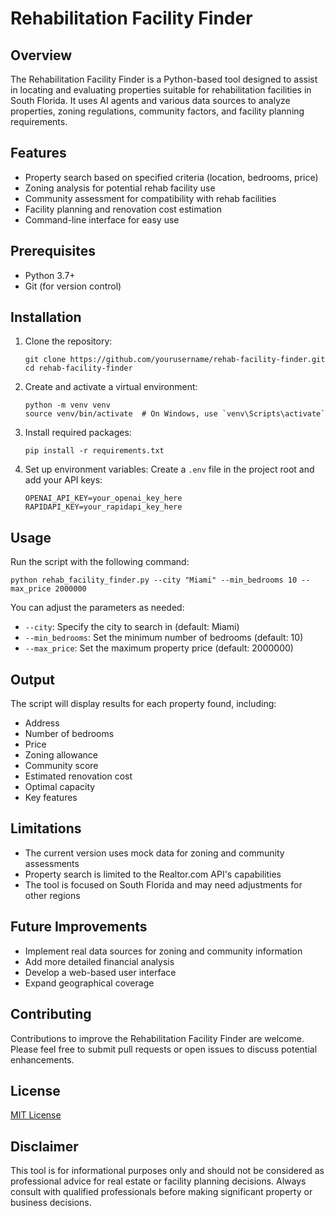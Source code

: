 # Rehabilitation Facility Finder

## Overview

The Rehabilitation Facility Finder is a Python-based tool designed to assist in locating and evaluating properties suitable for rehabilitation facilities in South Florida. It uses AI agents and various data sources to analyze properties, zoning regulations, community factors, and facility planning requirements.

## Features

- Property search based on specified criteria (location, bedrooms, price)
- Zoning analysis for potential rehab facility use
- Community assessment for compatibility with rehab facilities
- Facility planning and renovation cost estimation
- Command-line interface for easy use

## Prerequisites

- Python 3.7+
- Git (for version control)

## Installation

1. Clone the repository:
   ```
   git clone https://github.com/yourusername/rehab-facility-finder.git
   cd rehab-facility-finder
   ```

2. Create and activate a virtual environment:
   ```
   python -m venv venv
   source venv/bin/activate  # On Windows, use `venv\Scripts\activate`
   ```

3. Install required packages:
   ```
   pip install -r requirements.txt
   ```

4. Set up environment variables:
   Create a `.env` file in the project root and add your API keys:
   ```
   OPENAI_API_KEY=your_openai_key_here
   RAPIDAPI_KEY=your_rapidapi_key_here
   ```

## Usage

Run the script with the following command:

```
python rehab_facility_finder.py --city "Miami" --min_bedrooms 10 --max_price 2000000
```

You can adjust the parameters as needed:
- `--city`: Specify the city to search in (default: Miami)
- `--min_bedrooms`: Set the minimum number of bedrooms (default: 10)
- `--max_price`: Set the maximum property price (default: 2000000)

## Output

The script will display results for each property found, including:
- Address
- Number of bedrooms
- Price
- Zoning allowance
- Community score
- Estimated renovation cost
- Optimal capacity
- Key features

## Limitations

- The current version uses mock data for zoning and community assessments
- Property search is limited to the Realtor.com API's capabilities
- The tool is focused on South Florida and may need adjustments for other regions

## Future Improvements

- Implement real data sources for zoning and community information
- Add more detailed financial analysis
- Develop a web-based user interface
- Expand geographical coverage

## Contributing

Contributions to improve the Rehabilitation Facility Finder are welcome. Please feel free to submit pull requests or open issues to discuss potential enhancements.

## License

[MIT License](https://opensource.org/licenses/MIT)

## Disclaimer

This tool is for informational purposes only and should not be considered as professional advice for real estate or facility planning decisions. Always consult with qualified professionals before making significant property or business decisions.
